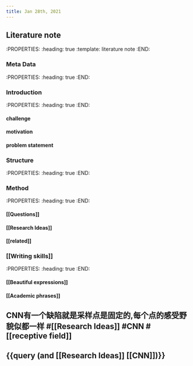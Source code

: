 ```yaml
---
title: Jan 28th, 2021
---
```


## Literature note
:PROPERTIES:
:heading: true
:template: literature note
:END:
### Meta Data
:PROPERTIES:
:heading: true
:END:
### Introduction
:PROPERTIES:
:heading: true
:END:
#### challenge
#### motivation
#### problem statement
### Structure
:PROPERTIES:
:heading: true
:END:
### Method
:PROPERTIES:
:heading: true
:END:
#### [[Questions]]
#### [[Research Ideas]]
#### [[related]]
### [[Writing skills]]
:PROPERTIES:
:heading: true
:END:
#### [[Beautiful expressions]]
#### [[Academic  phrases]]
##
## CNN有一个缺陷就是采样点是固定的,每个点的感受野貌似都一样 #[[Research Ideas]] #CNN #[[receptive field]]
##
##
## {{query (and [[Research Ideas]] [[CNN]])}}
##
